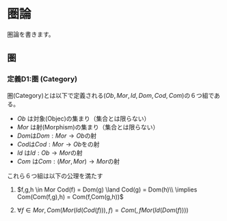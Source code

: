 # 圏論

圏論を書きます。
## 圏

### 定義D1:圏 (Category)

圏(Category)とは以下で定義される$(Ob,Mor,Id,Dom,Cod,Com)$の６つ組である。

- $Ob$ は対象(Objec)の集まり（集合とは限らない）
- $Mor$ は射(Morphism)の集まり（集合とは限らない）
- $Dom$は$Dom:Mor \rightarrow Ob$の射
- $Cod$は$Cod:Mor \rightarrow Ob$をの射
- $Id$ は$Id:Ob \rightarrow Mor$の射
- $Com$ は$Com:(Mor,Mor) \rightarrow Mor$の射
  
これら６つ組は以下の公理を満たす

1. $f,g,h \in Mor Cod(f) = Dom(g) \land Cod(g) = Dom(h)\\ \implies Com(Com(f,g),h) = Com(f,Com(g,h))$

2. $\forall f \in Mor ,Com(Mor(Id(Cod(f))),f) = Com(,fMor(Id(Dom(f))))$

<!-- # 随伴関手

##  随伴関手 - 定義

$C$,$D$を圏、$F:C \rightarrow D$,$G:D \rightarrow C$を関手とする。 $c \in C$, $d \in D$について自然な同型射$\phi_{cd}:Hom_D(Fc,d) \rightarrow Hom_C(c,Gd)$が素材するとき3つ組$<F,G,\phi>$を随伴という。このとき記号では$F\dashv G: C \rightarrow D$もしくは単に$F\dashv G$と書く。また$F$を$G$の左随伴関手、Gを(Fの)右随伴関手と言う。

$F\dashv G: C \rightarrow D$とすると、自然同型$\phi$により次のような2つの射が一対一対応する。

$$ f:Fc \rightarrow d \ \ \ \ g:c \rightarrow Gd $$

$\phi_{cd}(f) = g$のとき$g$を$f$の右随伴射(right adjunct),$f$を$g$の左随伴射(left adjunct)と呼ぶ。

$q:d \rightarrow d^\prime を$$D$の射とする。つまり$Hom_D(d,d^\prime) \ni q$である。$q$の右随伴射が$Gq$と$\phi$との間で以下の図式が可換になる。

<p> <figure><img src="diagram/out.svg" width = 100%/> </figure></p>
 -->
